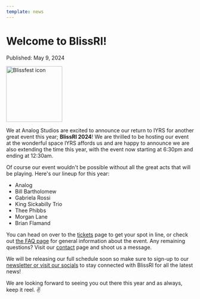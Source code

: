 ```yaml
---
template: news
---
```


# Welcome to BlissRI!

<span class="publish-date">Published: May 9, 2024</span>

<img
  src="/assets/images/bliss-icon-sm.webp"
  width="150"
  height="150"
  alt="Blissfest icon"
/>

We at Analog Studios are excited to announce our return to IYRS for another great event this year; **BlissRI 2024**!   We are thrilled to be hosting our event at the wonderful space IYRS affords us and are happy to announce we are also extending the time this year, with the event now starting at 6:30pm and ending at 12:30am.

Of course our event wouldn't be possible without all the great acts that will be playing.  Here's our lineup for this year:

- Analog
- Bill Bartholomew
- Gabriela Rossi
- King Sickabilly Trio
- Thee Phibbs
- Morgan Lane
- Brian Flamand

You can head on over to the [tickets](/tickets/) page to get your spot in line, or check out [the FAQ page](/faq/) for general information about the event.  Any remaining questions?  Visit our [contact](/contact/) page and shoot us a message.

We will be releasing our full schedule soon so make sure to sign-up to our [newsletter or visit our socials](/) to stay connected with BlissRI for all the latest news!

We are looking forward to seeing you out there this year and as always, keep it reel. ✌️